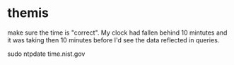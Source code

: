 # themis


make sure the time is "correct". My clock had fallen behind 10 mintutes and it was taking then 10 minutes before I'd see the data reflected in queries.

sudo ntpdate time.nist.gov